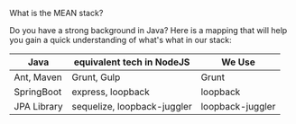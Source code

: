 What is the MEAN stack?

Do you have a strong background in Java? Here is a mapping that will help you gain a quick understanding of what's what in our stack:

| Java | equivalent tech in NodeJS | We Use |
| -- | -- | -- |
| Ant, Maven | Grunt, Gulp | Grunt |
| SpringBoot | express, loopback | loopback |
| JPA Library | sequelize, loopback-juggler | loopback-juggler |
